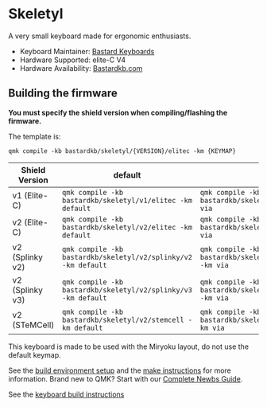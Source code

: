 # Skeletyl

A very small keyboard made for ergonomic enthusiasts.

*   Keyboard Maintainer: [Bastard Keyboards](https://github.com/Bastardkb/)
*   Hardware Supported: elite-C V4
*   Hardware Availability: [Bastardkb.com](https://bastardkb.com/)

## Building the firmware

**You must specify the shield version when compiling/flashing the firmware.**

The template is:

```shell
qmk compile -kb bastardkb/skeletyl/{VERSION}/elitec -km {KEYMAP}
```

| Shield Version  | default                                                         | via                                                         |
| --------------- | --------------------------------------------------------------- | ----------------------------------------------------------- |
| v1 (Elite-C)    | `qmk compile -kb bastardkb/skeletyl/v1/elitec -km default`      | `qmk compile -kb bastardkb/skeletyl/v1/elitec -km via`      |
| v2 (Elite-C)    | `qmk compile -kb bastardkb/skeletyl/v2/elitec -km default`      | `qmk compile -kb bastardkb/skeletyl/v2/elitec -km via`      |
| v2 (Splinky v2) | `qmk compile -kb bastardkb/skeletyl/v2/splinky/v2 -km default`  | `qmk compile -kb bastardkb/skeletyl/v2/splinky/v2 -km via`  |
| v2 (Splinky v3) | `qmk compile -kb bastardkb/skeletyl/v2/splinky/v3 -km default`  | `qmk compile -kb bastardkb/skeletyl/v2/splinky/v3 -km via`  |
| v2 (STeMCell)   | `qmk compile -kb bastardkb/skeletyl/v2/stemcell -km default`    | `qmk compile -kb bastardkb/skeletyl/v2/stemcell -km via`    |

This keyboard is made to be used with the Miryoku layout, do not use the default keymap.

See the [build environment setup](https://docs.qmk.fm/#/getting_started_build_tools) and the [make instructions](https://docs.qmk.fm/#/getting_started_make_guide) for more information. Brand new to QMK? Start with our [Complete Newbs Guide](https://docs.qmk.fm/#/newbs).

See the [keyboard build instructions](http://docs.bastardkb.com/)
